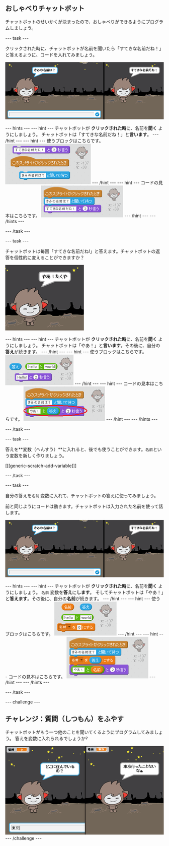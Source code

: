 ## おしゃべりチャットボット

チャットボットのせいかくが決まったので、おしゃべりができるようにプログラムしましょう。

\--- task \---

クリックされた時に、チャットボットが名前を聞いたら「すてきな名前だね！」と答えるように、コードを入れてみましょう。

![チャットボットの答え](images/chatbot-ask-test.png)

\--- hints \--- \--- hint \--- チャットボットが **クリックされた時**に、名前を**聞く** ようにしましょう。 チャットボットは「すてきな名前だね！」と**言います**。 \--- /hint \--- \--- hint \--- 使うブロックはこちらです。 ![Blocks for a ChatBot reply](images/chatbot-ask-blocks.png) \--- /hint \--- \--- hint \--- コードの見本はこちらです。 ![Code for a ChatBot reply](images/chatbot-ask-code.png) \--- /hint \--- \--- /hints \---

\--- /task \---

\--- task \---

チャットボットは毎回「すてきな名前だね!」と答えます。チャットボットの返答を個性的に変えることができますか？

![答えをかえてみる](images/chatbot-answer-test.png)

\--- hints \--- \--- hint \--- チャットボットが **クリックされた時**に、名前を**聞く** ようにしましょう。 チャットボットは「やあ！」と**言います**。その後に、自分の**答え**が続きます。 \--- /hint \--- \--- hint \--- 使うブロックはこちらです。 ![Blocks for a personalised reply](images/chatbot-answer-blocks.png) \--- /hint \--- \--- hint \--- コードの見本はこちらです。 ![Code for a personalised reply](images/chatbot-answer-code.png) \--- /hint \--- \--- /hints \---

\--- /task \---

\--- task \---

答えを**変数（へんすう）**に入れると、後でも使うことができます。`名前`という変数を新しく作りましょう。

[[[generic-scratch-add-variable]]]

\--- /task \---

\--- task \---

自分の答えを`名前` 変数に入れて、チャットボットの答えに使ってみましょう。

前と同じようにコードは動きます。チャットボットは入力された名前を使って話します。

![Testing a 'name' variable](images/chatbot-ask-test.png)

\--- hints \--- \--- hint \--- チャットボットが **クリックされた時**に、名前を**聞く** ようにしましょう。 `名前` 変数を**答え**に**します**。 そしてチャットボットは「やあ！」と**答えます**。その後に、自分の**名前**が続きます。 \--- /hint \--- \--- hint \--- 使うブロックはこちらです。 ![Blocks for a 'name' variable](images/chatbot-variable-blocks.png) \--- /hint \--- \--- hint \--- コードの見本はこちらです。 ![Code for a 'name' variable](images/chatbot-variable-code.png) \--- /hint \--- \--- /hints \---

\--- /task \---

\--- challenge \---

## チャレンジ：質問（しつもん）をふやす

チャットボットがもう一つ他のことを聞いてくるようにプログラムしてみましょう。 答えを変数に入れられるでしょうか?

![質問をふやす](images/chatbot-question.png) \--- /challenge \---